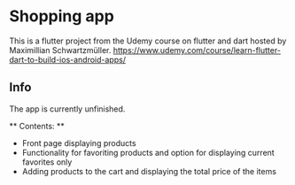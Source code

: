 # Shopping app 

This is a flutter project from the Udemy course on flutter and dart hosted by Maximillian Schwartzmüller.
https://www.udemy.com/course/learn-flutter-dart-to-build-ios-android-apps/

## Info

The app is currently unfinished. 

** Contents: **

- Front page displaying products
- Functionality for favoriting products and option for displaying current favorites only
- Adding products to the cart and displaying the total price of the items
